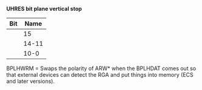 **UHRES bit plane vertical stop**

|Bit| Name  |
|---|---  |
||15| BPLHWRM  |
||14-11| Unused  |
||10-0| V10-V0|

BPLHWRM = Swaps the polarity of ARW* when the BPLHDAT comes out so that external devices can detect the RGA and put things into memory (ECS and later versions).

